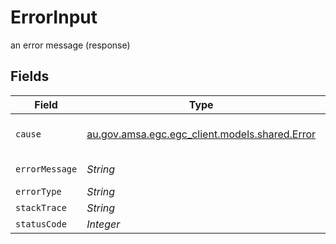 # ErrorInput

an error message (response)


## Fields

| Field                                                                          | Type                                                                           | Required                                                                       | Description                                                                    | Example                                                                        |
| ------------------------------------------------------------------------------ | ------------------------------------------------------------------------------ | ------------------------------------------------------------------------------ | ------------------------------------------------------------------------------ | ------------------------------------------------------------------------------ |
| `cause`                                                                        | [au.gov.amsa.egc.egc_client.models.shared.Error](../../models/shared/Error.md) | :heavy_minus_sign:                                                             | an error message (response)                                                    |                                                                                |
| `errorMessage`                                                                 | *String*                                                                       | :heavy_minus_sign:                                                             | N/A                                                                            | an error occurred                                                              |
| `errorType`                                                                    | *String*                                                                       | :heavy_minus_sign:                                                             | N/A                                                                            |                                                                                |
| `stackTrace`                                                                   | *String*                                                                       | :heavy_minus_sign:                                                             | N/A                                                                            |                                                                                |
| `statusCode`                                                                   | *Integer*                                                                      | :heavy_minus_sign:                                                             | N/A                                                                            |                                                                                |